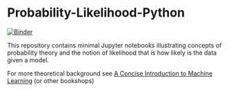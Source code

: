 # Probability-Likelihood-Python

[![Binder](https://mybinder.org/badge_logo.svg)](https://mybinder.org/v2/gh/ACFaul/Probability-Likelihood-Python/HEAD)

This repository contains minimal Jupyter notebooks illustrating concepts of probability theory and the notion of likelihood that is how likely is the data given a model. 

For more theoretical background see [A Concise Introduction to Machine Learning](https://www.amazon.com/gp/product/0815384106/ref=dbs_a_def_rwt_bibl_vppi_i0) (or other bookshops)
